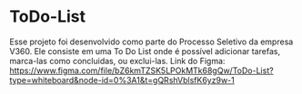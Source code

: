 # ToDo-List
Esse projeto foi desenvolvido como parte do Processo Seletivo da empresa V360.
Ele consiste em uma To Do List onde é possível adicionar tarefas, marca-las como concluidas, ou exclui-las.
Link do Figma: https://www.figma.com/file/bZ6kmTZSK5LPOkMTk68gQw/ToDo-List?type=whiteboard&node-id=0%3A1&t=gQRshVblsfK6yz9w-1
